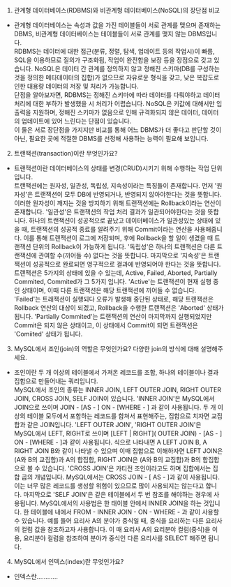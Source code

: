 1. 관계형 데이터베이스(RDBMS)와 비관계형 데이터베이스(NoSQL)의 장단점 비교

- 관게형 데이터베이스는 속성과 값을 가진 테이블들이 서로 관계를 맺으며 존재하는 DBMS, 비관계형 데이터베이스는 테이블들이 서로 관계를 맺지 않는 DBMS입니다.  
RDBMS는 데이터에 대한 접근(분류, 정렬, 탐색, 업데이트 등의 작업시)이 빠름, SQL을 이용하므로 질의가 구조화됨, 작업이 완전함을 보장 등을 장점으로 갖고 있습니다. NoSQL은 데이터 간 관계를 정의하지 않고 정해진 스키마(DB를 구성하는 것을 정의한 메타데이터의 집합)가 없으므로 자유로운 형식을 갖고, 낮은 복잡도로 인한 대용량 데이터의 저장 및 처리가 가능합니다.  
단점을 알아보자면, RDBMS는 정해진 스키마에 따라 데이터를 다뤄야하고 데이터 처리에 대한 부하가 발생했을 시 처리가 어렵습니다. NoSQL은  키값에 대해서만 입출력을 지원하며, 정해진 스키마가 없음으로 인해 규격화되지 않은 데이터, 데이터의 업데이트에 있어 느린다는 단점이 있습니다.  
이 둘은 서로 장단점을 가지지만 비교를 통해 어느 DBMS가 더 좋다고 판단할 것이 아닌, 필요한 곳에 적절한 DBMS를 선정해 사용하는 능력이 필요해 보입니다.

2. 트랜잭션(transaction)이란 무엇인가요?

- 트랜잭션이란 데이터베이스의 상태를 변경(CRUD)시키기 위해 수행하는 작업 단위입니다.  
트랜잭션에는 원자성, 일관성, 독립성, 지속성이라는 특징들이 존재합니다. 먼저 '원자성'은 트랜잭션이 모두 DB에 반영되거나, 반영되지 않아야한다는 것을 뜻합니다. 이러한 원자성이 깨지는 것을 방지하기 위해 트랜잭션에는 Rollback이라는 연산이 존재합니다. '일관성'은 트랜잭션의 작업 처리 결과가 일관되어야한다는 것을 뜻합니다. 하나의 트랜잭션이 성공적으로 끝났고 데이터베이스가 일관성있는 상태에 있을 때, 트랜잭션의 성공적 종료를 알려주기 위해 Commit이라는 연산을 사용해줍니다. 이를 통해 트랜잭션이 로그에 저장되며, 후에 Rollback을 할 일이 생겼을 때 트랜잭션 단위의 Rollback이 가능하게 됩니다. '독립성'은 하나의 트랜잭션은 다른 트랜잭션에 관여할 수(끼어들 수) 없다는 것을 뜻합니다. 마지막으로 '지속성'은 트랜잭션이 성공적으로 완료되면 영구적으로 결과에 반영되어야 한다는 것을 뜻합니다.  
트랜잭션은 5가지의 상태에 있을 수 있는데, Active, Failed, Aborted, Partially Commited, Commited가 그 5가지 입니다. 'Active'는 트랜잭션이 현재 실행 중인 상태이며, 이때 다른 트랜잭션은 해당 트랜잭션에 끼어들 수 없습니다. 'Failed'는 트래잭션이 실행되다 오류가 발생해 중단된 상태로, 해당 트랜잭션은 Rollback 연산의 대상이 되겠고, Rollback을 수행한 트랜잭션은 'Aborted' 상태가 됩니다. 'Partially Commited'는 트랜잭션의 연산이 마지막까지 실행되었지만 Commit은 되지 않은 상태이고, 이 상태에서 Commit이 되면 트랜잭션은 'Comiited' 상태가 됩니다.

3. MySQL에서 조인(join)의 역할은 무엇인가요? 다양한 join의 방식에 대해 설명해주세요.

- 조인이란 두 개 이상의 테이블에서 가져온 레코드를 조합, 하나의 테이블이나 결과 집합으로 만들어내는 쿼리입니다.  
MySQL에서 조인의 종류는 INNER JOIN, LEFT OUTER JOIN, RIGHT OUTER JOIN, CROSS JOIN, SELF JOIN이 있습니다. 'INNER JOIN'은 MySQL에서 JOIN으로 쓰이며 JOIN - [AS - ] ON - [WHERE - ] 과 같이 사용됩니다. 두 개 이상의 테이블 모두에서 포함하는 레코드를 합쳐서 표현해주는, 집합으로 치자면 교집합과 같은 JOIN입니다. 'LEFT OUTER JOIN', 'RIGHT OUTER JOIN'은 MySQL에서 LEFT, RIGHT로 쓰이며 [LEFT | RIGHT]( OUTER JOIN) - [AS - ] ON - [WHERE - ]과 같이 사용됩니다. 식으로 나타내면 A LEFT JOIN B, A RIGHT JOIN B와 같이 나타낼 수 있으며 이때 집합으로 이해하자면 LEFT JOIN은 (A와 B의 교집합)과 A의 합집합, RIGHT JOIN은 (A와 B의 교집합)과 B의 합집합으로 볼 수 있습니다. 'CROSS JOIN'은 카티전 조인이라고도 하며 집합에서는 집합 곱의 개념입니다. MySQL에서는 CROSS JOIN - [ AS - ]과 같이 사용됩니다. 이는 너무 많은 레코드를 생성할 위험이 있으므로 많이 사용되지는 않는다고 합니다. 마지막으로 'SELF JOIN'은 같은 테이블에서 두 번 참조를 해야하는 경우에 사용됩니다. MySQL에서의 사용법은 한 태이블 안에서 INNER JOIN을 하는 것입니다. 한 테이블에 내에서 FROM - INNER JOIN - ON - WHERE - 과 같이 사용할 수 있습니다. 예를 들어 요리사 A의 분야가 중식일 때, 중식을 요리하는 다른 요리사의 컬럼 값을 참조하고자 사용합니다. 이 때 요리사 A의 요리분야 컬럼(중식)을 이용, 요리분야 컬럼을 참조하여 분야가 중식인 다른 요리사를 SELECT 해주면 됩니다.

4. MySQL에서 인덱스(index)란 무엇인가요?

- 인덱스란............
